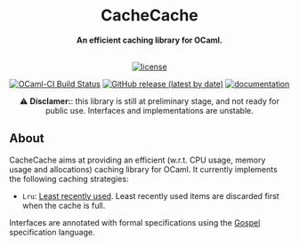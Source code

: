 <div align="center">
  <h1>CacheCache</h1>
  <strong>An efficient caching library for OCaml.</strong>
</div>

<div align="center">
<br />

[![license](https://img.shields.io/github/license/pascutto/cachecache.svg?style=flat-square)](LICENSE)

[![OCaml-CI Build Status](https://img.shields.io/endpoint?url=https%3A%2F%2Fci.ocamllabs.io%2Fbadge%2Fpascutto%2Fcachecache%2Fmain&logo=ocaml&style=flat-square)](https://ci.ocamllabs.io/github/pascutto/cachecache)
[![GitHub release (latest by date)](https://img.shields.io/github/v/release/pascutto/pascutto?style=flat-square)](https://github.com/pascutto/cachecache/releases/latest)
[![documentation](https://img.shields.io/badge/documentation-not_published-red?style=flat-square)](https://pascutto.github.io/cachecache)

</div>

<div align="center">

:warning: **Disclamer:**: this library is still at preliminary stage, and not
ready for public use. Interfaces and implementations are unstable.

</div>

## About

CacheCache aims at providing an efficient (w.r.t. CPU usage, memory usage and
allocations) caching library for OCaml. It currently implements the following
caching strategies:

- `Lru`: [Least recently
  used](https://en.wikipedia.org/wiki/Cache_replacement_policies#Least_recently_used_(LRU)).
  Least recently used items are discarded first when the cache is full.

Interfaces are annotated with formal specifications using the
[Gospel](https://ocaml-gospel.github.io/gospel/) specification language.

